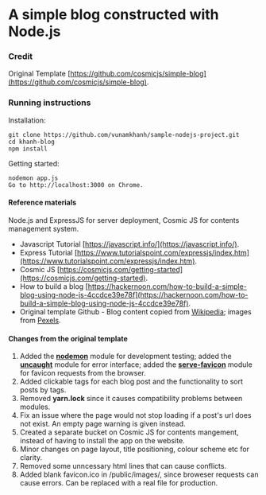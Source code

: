 # A simple blog constructed with Node.js
### Credit
Original Template
[https://github.com/cosmicjs/simple-blog](https://github.com/cosmicjs/simple-blog).

### Running instructions
Installation:
```
git clone https://github.com/vunamkhanh/sample-nodejs-project.git
cd khanh-blog
npm install
```
Getting started:
```
nodemon app.js
Go to http://localhost:3000 on Chrome.
```

#### Reference materials
Node.js and ExpressJS for server deployment, Cosmic JS for contents management system.

- Javascript Tutorial [https://javascript.info/](https://javascript.info/).
- Express Tutorial [https://www.tutorialspoint.com/expressjs/index.htm](https://www.tutorialspoint.com/expressjs/index.htm).
- Cosmic JS [https://cosmicjs.com/getting-started](https://cosmicjs.com/getting-started).
- How to build a blog [https://hackernoon.com/how-to-build-a-simple-blog-using-node-js-4ccdce39e78f](https://hackernoon.com/how-to-build-a-simple-blog-using-node-js-4ccdce39e78f).
- Original template Github - Blog content copied from [Wikipedia](https://en.wikipedia.org/wiki/Main_Page); images from [Pexels](https://www.pexels.com/).

#### Changes from the original template
1. Added the [**nodemon**](https://www.npmjs.com/package/nodemon) module for development testing; added the [**uncaught**](https://www.npmjs.com/package/uncaught) module for error interface; added the [**serve-favicon**](https://www.npmjs.com/package/serve-favicon) module for favicon requests from the browser.
2. Added clickable tags for each blog post and the functionality to sort posts by tags.
3. Removed **yarn.lock** since it causes compatibility problems between modules.
4. Fix an issue where the page would not stop loading if a post's url does not exist. An empty page warning is given instead.
5. Created a separate bucket on Cosmic JS for contents mangement, instead of having to install the app on the website.
6. Minor changes on page layout, title positioning, colour scheme etc for clarity.
7. Removed some unncessary html lines that can cause conflicts.
8. Added blank favicon.ico in /public/images/, since broweser requests can cause errors. Can be replaced with a real file for production.